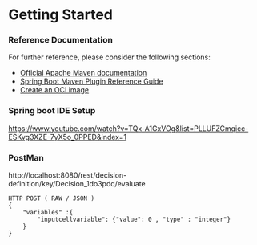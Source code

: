 # Getting Started

### Reference Documentation
For further reference, please consider the following sections:

* [Official Apache Maven documentation](https://maven.apache.org/guides/index.html)
* [Spring Boot Maven Plugin Reference Guide](https://docs.spring.io/spring-boot/docs/2.7.6/maven-plugin/reference/html/)
* [Create an OCI image](https://docs.spring.io/spring-boot/docs/2.7.6/maven-plugin/reference/html/#build-image)



### Spring boot IDE Setup
 https://www.youtube.com/watch?v=TQx-A1GxVOg&list=PLLUFZCmqicc-ESKvg3XZE-7yX5o_0PPED&index=1
 
### PostMan

http://localhost:8080/rest/decision-definition/key/Decision_1do3pdq/evaluate

```
HTTP POST ( RAW / JSON ) 
{
    "variables" :{
        "inputcellvariable": {"value": 0 , "type" : "integer"}
    }
}
```